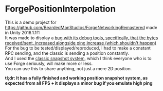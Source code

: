 # ForgePositionInterpolation

This is a demo project for https://github.com/BeardedManStudios/ForgeNetworkingRemastered made in Unity 2018.1.1f1  
It was made to display a [bug with its debug tools, specifically, that the bytes received/sent, increased alongside ping increase (which shouldn't happen)](https://github.com/BeardedManStudios/ForgeNetworkingRemastered/issues/403)  
For the bug to be tested/displayed/reproduced, I had to make a constant RPC sending, and the classic is sending a position constantly.  
And I used the [classic snapshot system](https://developer.valvesoftware.com/wiki/Source_Multiplayer_Networking), which I think everyone who is to use Forge seriously, will make more or less.  
You can use this to share anything, not just a mere 2D position.

**tl;dr: It has a fully finished and working position snapshot system, as expected from all FPS + it displays a minor bug if you emulate high ping**
